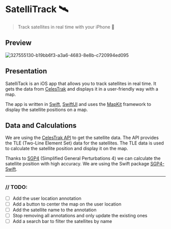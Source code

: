 # SatelliTrack 🛰️

> Track satellites in real time with your iPhone 📱

## Preview
![327555130-b19bb6f3-a3a6-4683-8e8b-c720994ed095](https://github.com/tigrou23/Apple-SatelliTrack/assets/54220880/c54327e5-352a-488f-9d4f-ae482bb28cb2)
## Presentation
SatelliTack is an iOS app that allows you to track satellites in real time. It gets the data from [CelesTrak](https://www.celestrak.com/) and displays it in a user-friendly way with a map. 

The app is written in [Swift](https://www.swift.org/), [SwiftUI](https://developer.apple.com/xcode/swiftui/) and uses the [MapKit](https://developer.apple.com/documentation/mapkit/) framework to display the satellite positions on a map.

## Data and Calculations

We are using the [CelesTrak API](https://www.celestrak.com/NORAD/elements/) to get the satellite data. The API provides the TLE (Two-Line Element Set) data for the satellites. The TLE data is used to calculate the satellite position and display it on the map.

Thanks to [SGP4](https://en.wikipedia.org/wiki/Simplified_perturbations_models) (Simplified General Perturbations 4) we can calculate the satellite position with high accuracy. We are using the Swift package [SGP4-Swift](https://swiftpackageindex.com/csanfilippo/swift-sgp4).

___
### // TODO:
- [ ] Add the user location annotation
- [ ] Add a button to center the map on the user location
- [ ] Add the satellite name to the annotation
- [ ] Stop removing all annotations and only update the existing ones
- [ ] Add a search bar to filter the satellites by name
